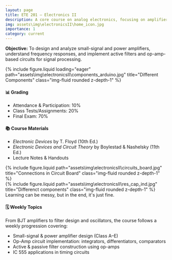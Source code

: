 ```yaml
---
layout: page
title: ETE 201 – Electronics II
description: A core course on analog electronics, focusing on amplifier and filter design.
img: assets\img\electronicsII\home_icon.jpg
importance: 1
category: current
---
```


<div class="row">
  <div class="col-sm-12">
    <p><strong>Objective:</strong> To design and analyze small-signal and power amplifiers, understand frequency responses, and implement active filters and op-amp-based circuits for signal processing.</p>
  </div>
</div>

<div class="row">
    <div class="col-sm mt-3 mt-md-0">
        {% include figure.liquid loading="eager" path="assets\img\electronicsII\components_arduino.jpg" title="Different Components" class="img-fluid rounded z-depth-1" %}
    </div>
</div>


<div class="row mt-4">
  <div class="col-sm-6">
    <h4>📊 Grading</h4>
    <ul>
      <li>Attendance & Participation: 10%</li>
      <li>Class Tests/Assignments: 20%</li>
      <li>Final Exam: 70%</li>
    </ul>
  </div>
  <div class="col-sm-6">
    <h4>📚 Course Materials</h4>
    <ul>
      <li><i>Electronic Devices</i> by T. Floyd (10th Ed.)</li>
      <li><i>Electronic Devices and Circuit Theory</i> by Boylestad & Nashelsky (11th Ed.)</li>
      <li>Lecture Notes & Handouts</li>
    </ul>
  </div>
</div>


<div class="row justify-content-sm-center">
    <div class="col-sm-8 mt-3 mt-md-0">
        {% include figure.liquid path="assets\img\electronicsII\circuits_board.jpg" title="Connections in Circuit Board" class="img-fluid rounded z-depth-1" %}
    </div>
    <div class="col-sm-4 mt-3 mt-md-0">
        {% include figure.liquid path="assets\img\electronicsII\res_cap_ind.jpg" title="Differenct components" class="img-fluid rounded z-depth-1" %}
    </div>
</div>
<div class="caption">
    Learning can be messy, but in the end, it's just fine.
</div>

<div class="row mt-4">
  <div class="col-sm-12">
    <h4>🗓️ Weekly Topics</h4>
    <p>From BJT amplifiers to filter design and oscillators, the course follows a weekly progression covering:</p>
    <ul>
      <li>Small-signal & power amplifier design (Class A–E)</li>
      <li>Op-Amp circuit implementation: integrators, differentiators, comparators</li>
      <li>Active & passive filter construction using op-amps</li>
      <li>IC 555 applications in timing circuits</li>
    </ul>
  </div>
</div>

